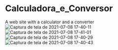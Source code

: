 # Calculadora_e_Conversor
A web site with a calculator and a converter 
![Captura de tela de 2021-07-08 17-40-11](https://user-images.githubusercontent.com/78173189/124988277-2b93b400-e014-11eb-964c-6c26a7749c32.png)
![Captura de tela de 2021-07-08 17-41-01](https://user-images.githubusercontent.com/78173189/124988287-2fbfd180-e014-11eb-9536-c436aa8d02b4.png)
![Captura de tela de 2021-07-08 17-40-29](https://user-images.githubusercontent.com/78173189/124988302-34848580-e014-11eb-867d-32dfc2fde928.png)
![Captura de tela de 2021-07-08 17-40-43](https://user-images.githubusercontent.com/78173189/124988306-351d1c00-e014-11eb-83ea-19b108e0335c.png)
